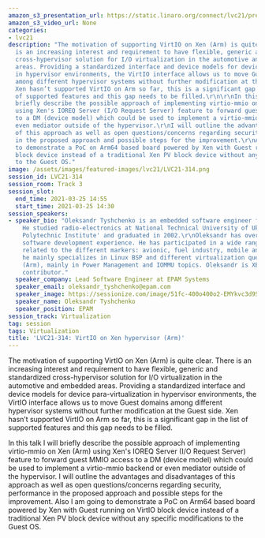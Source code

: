 ```yaml
---
amazon_s3_presentation_url: https://static.linaro.org/connect/lvc21/presentations/lvc21-314.pdf
amazon_s3_video_url: None
categories:
- lvc21
description: "The motivation of supporting VirtIO on Xen (Arm) is quite clear.\r\nThere
  is an increasing interest and requirement to have flexible, generic and standardized
  cross-hypervisor solution for I/O virtualization in the automotive and embedded
  areas. Providing a standardized interface and device models for device para-virtualization
  in hypervisor environments, the VirtIO interface allows us to move Guest domains
  among different hypervisor systems without further modification at the Guest side.
  Xen hasn’t supported VirtIO on Arm so far, this is a significant gap in the list
  of supported features and this gap needs to be filled.\r\n\r\nIn this talk I will
  briefly describe the possible approach of implementing virtio-mmio on Xen (Arm)
  using Xen's IOREQ Server (I/O Request Server) feature to forward guest MMIO access
  to a DM (device model) which could be used to implement a virtio-mmio backend or
  even mediator outside of the hypervisor.\r\nI will outline the advantages and disadvantages
  of this approach as well as open questions/concerns regarding security, performance
  in the proposed approach and possible steps for the improvement.\r\nAlso I am going
  to demonstrate a PoC on Arm64 based board powered by Xen with Guest running on VirtIO
  block device instead of a traditional Xen PV block device without any specific modifications
  to the Guest OS."
image: /assets/images/featured-images/lvc21/LVC21-314.png
session_id: LVC21-314
session_room: Track 3
session_slot:
  end_time: 2021-03-25 14:55
  start_time: 2021-03-25 14:30
session_speakers:
- speaker_bio: "Oleksandr Tyshchenko is an embedded software engineer from EPAM Systems.
    He studied radio-electronics at National Technical University of Ukraine 'Kyiv
    Polytechnic Institute' and graduated in 2002.\r\nOleksandr has over 17 years of
    software development experience. He has participated in a wide range of embedded\r\nprojects
    related to the different markers: avionic, fuel industry, mobile and automotive.\r\nNow
    he mainly specializes in Linux BSP and different virtualization questions on Xen
    (Arm), mainly in Power Management and IOMMU topics. Oleksandr is XEN Open Source
    contributor."
  speaker_company: Lead Software Engineer at EPAM Systems
  speaker_email: oleksandr_tyshchenko@epam.com
  speaker_image: https://sessionize.com/image/51fc-400o400o2-EMYkvc3d9S3fYqGWcvWHt6.jpg
  speaker_name: Oleksandr Tyshchenko
  speaker_position: EPAM
session_track: Virtualization
tag: session
tags: Virtualization
title: 'LVC21-314: VirtIO on Xen hypervisor (Arm)'
---
```


The motivation of supporting VirtIO on Xen (Arm) is quite clear.
There is an increasing interest and requirement to have flexible, generic and standardized cross-hypervisor solution for I/O virtualization in the automotive and embedded areas. Providing a standardized interface and device models for device para-virtualization in hypervisor environments, the VirtIO interface allows us to move Guest domains among different hypervisor systems without further modification at the Guest side. Xen hasn’t supported VirtIO on Arm so far, this is a significant gap in the list of supported features and this gap needs to be filled.

In this talk I will briefly describe the possible approach of implementing virtio-mmio on Xen (Arm) using Xen's IOREQ Server (I/O Request Server) feature to forward guest MMIO access to a DM (device model) which could be used to implement a virtio-mmio backend or even mediator outside of the hypervisor.
I will outline the advantages and disadvantages of this approach as well as open questions/concerns regarding security, performance in the proposed approach and possible steps for the improvement.
Also I am going to demonstrate a PoC on Arm64 based board powered by Xen with Guest running on VirtIO block device instead of a traditional Xen PV block device without any specific modifications to the Guest OS.